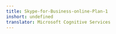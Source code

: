 ```yaml
---
title: Skype-for-Business-online-Plan-1
inshort: undefined
translator: Microsoft Cognitive Services
---
```





